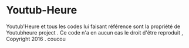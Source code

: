 # Youtub-Heure
Youtub'Heure et tous les codes lui faisant référence sont la propriété de Youtubheure project . Ce code n'a en aucun cas le droit d'être reproduit , Copyright 2016 . coucou
